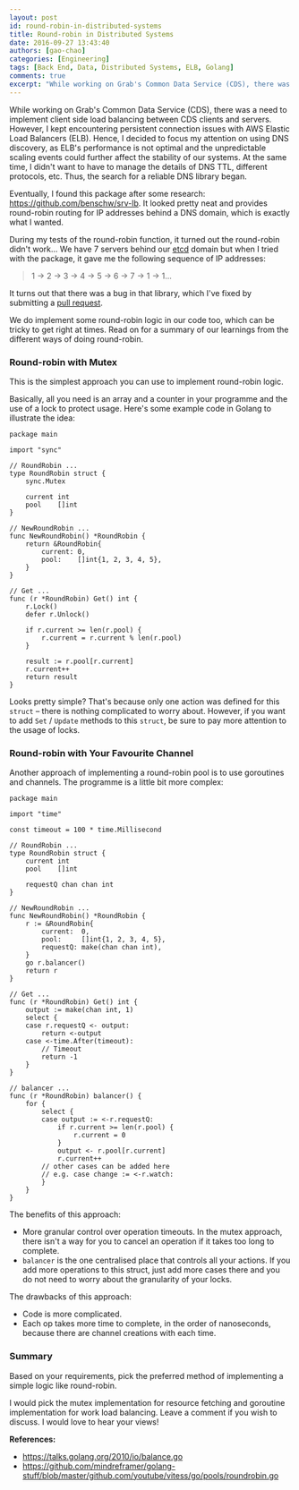 ```yaml
---
layout: post
id: round-robin-in-distributed-systems
title: Round-robin in Distributed Systems
date: 2016-09-27 13:43:40
authors: [gao-chao]
categories: [Engineering]
tags: [Back End, Data, Distributed Systems, ELB, Golang]
comments: true
excerpt: "While working on Grab's Common Data Service (CDS), there was the need to implement client side load balancing between CDS clients and servers. However, I kept encountering persistent connection issues with Elastic Load Balance (ELB)."
---
```


While working on Grab's Common Data Service (CDS), there was a need to implement client side load balancing between CDS clients and servers. However, I kept encountering persistent connection issues with AWS Elastic Load Balancers (ELB). Hence, I decided to focus my attention on using DNS discovery, as ELB's performance is not optimal and the unpredictable scaling events could further affect the stability of our systems. At the same time, I didn't want to have to manage the details of DNS TTL, different protocols, etc. Thus, the search for a reliable DNS library began.

Eventually, I found this package after some research: <https://github.com/benschw/srv-lb>. It looked pretty neat and provides round-robin routing for IP addresses behind a DNS domain, which is exactly what I wanted.

During my tests of the round-robin function, it turned out the round-robin didn't work... We have 7 servers behind our [etcd](https://github.com/coreos/etcd) domain but when I tried with the package, it gave me the following sequence of IP addresses:

> 1 -> 2 -> 3 -> 4 -> 5 -> 6 -> 7 -> 1 -> 1...

It turns out that there was a bug in that library, which I've fixed by submitting a [pull request](https://github.com/benschw/srv-lb/pull/3).

We do implement some round-robin logic in our code too, which can be tricky to get right at times. Read on for a summary of our learnings from the different ways of doing round-robin.

### Round-robin with Mutex

This is the simplest approach you can use to implement round-robin logic.

Basically, all you need is an array and a counter in your programme and the use of a lock to protect usage. Here's some example code in Golang to illustrate the idea:

~~~golang
package main

import "sync"

// RoundRobin ...
type RoundRobin struct {
    sync.Mutex

    current int
    pool    []int
}

// NewRoundRobin ...
func NewRoundRobin() *RoundRobin {
    return &RoundRobin{
        current: 0,
        pool:    []int{1, 2, 3, 4, 5},
    }
}

// Get ...
func (r *RoundRobin) Get() int {
    r.Lock()
    defer r.Unlock()

    if r.current >= len(r.pool) {
        r.current = r.current % len(r.pool)
    }

    result := r.pool[r.current]
    r.current++
    return result
}
~~~

Looks pretty simple? That's because only one action was defined for this `struct` – there is nothing complicated to worry about. However, if you want to add `Set` / `Update` methods to this `struct`, be sure to pay more attention to the usage of locks.

### Round-robin with Your Favourite Channel

Another approach of implementing a round-robin pool is to use goroutines and channels. The programme is a little bit more complex:

~~~golang
package main

import "time"

const timeout = 100 * time.Millisecond

// RoundRobin ...
type RoundRobin struct {
    current int
    pool    []int

    requestQ chan chan int
}

// NewRoundRobin ...
func NewRoundRobin() *RoundRobin {
    r := &RoundRobin{
        current:  0,
        pool:     []int{1, 2, 3, 4, 5},
        requestQ: make(chan chan int),
    }
    go r.balancer()
    return r
}

// Get ...
func (r *RoundRobin) Get() int {
    output := make(chan int, 1)
    select {
    case r.requestQ <- output:
        return <-output
    case <-time.After(timeout):
        // Timeout
        return -1
    }
}

// balancer ...
func (r *RoundRobin) balancer() {
    for {
        select {
        case output := <-r.requestQ:
            if r.current >= len(r.pool) {
                r.current = 0
            }
            output <- r.pool[r.current]
            r.current++
        // other cases can be added here
        // e.g. case change := <-r.watch:
        }
    }
}
~~~

The benefits of this approach:

- More granular control over operation timeouts. In the mutex approach, there isn't a way for you to cancel an operation if it takes too long to complete.
- `balancer` is the one centralised place that controls all your actions. If you add more operations to this struct, just add more cases there and you do not need to worry about the granularity of your locks.

The drawbacks of this approach:

- Code is more complicated.
- Each op takes more time to complete, in the order of nanoseconds, because there are channel creations with each time.

### Summary

Based on your requirements, pick the preferred method of implementing a simple logic like round-robin.

I would pick the mutex implementation for resource fetching and goroutine implementation for work load balancing. Leave a comment if you wish to discuss. I would love to hear your views!

**References:**

- <https://talks.golang.org/2010/io/balance.go>
- <https://github.com/mindreframer/golang-stuff/blob/master/github.com/youtube/vitess/go/pools/roundrobin.go>

